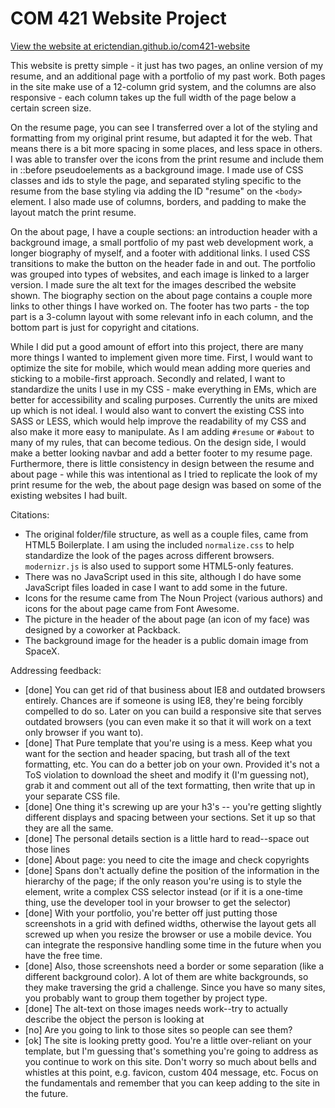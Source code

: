 # COM 421 Website Project

[View the website at erictendian.github.io/com421-website](http://erictendian.github.io/com421-website/)

This website is pretty simple - it just has two pages, an online version of my resume, and an additional page with a portfolio of my past work. Both pages in the site make use of a 12-column grid system, and the columns are also responsive - each column takes up the full width of the page below a certain screen size.

On the resume page, you can see I transferred over a lot of the styling and formatting from my original print resume, but adapted it for the web. That means there is a bit more spacing in some places, and less space in others. I was able to transfer over the icons from the print resume and include them in ::before pseudoelements as a background image. I made use of CSS classes and ids to style the page, and separated styling specific to the resume from the base styling via adding the ID "resume" on the `<body>` element. I also made use of columns, borders, and padding to make the layout match the print resume.

On the about page, I have a couple sections: an introduction header with a background image, a small portfolio of my past web development work, a longer biography of myself, and a footer with additional links. I used CSS transitions to make the button on the header fade in and out. The portfolio was grouped into types of websites, and each image is linked to a larger version. I made sure the alt text for the images described the website shown. The biography section on the about page contains a couple more links to other things I have worked on. The footer has two parts - the top part is a 3-column layout with some relevant info in each column, and the bottom part is just for copyright and citations.

While I did put a good amount of effort into this project, there are many more things I wanted to implement given more time. First, I would want to optimize the site for mobile, which would mean adding more queries and sticking to a mobile-first approach. Secondly and related, I want to standardize the units I use in my CSS - make everything in EMs, which are better for accessibility and scaling purposes. Currently the units are mixed up which is not ideal. I would also want to convert the existing CSS into SASS or LESS, which would help improve the readability of my CSS and also make it more easy to manipulate. As I am adding `#resume` or `#about` to many of my rules, that can become tedious. On the design side, I would make a better looking navbar and add a better footer to my resume page. Furthermore, there is little consistency in design between the resume and about page - while this was intentional as I tried to replicate the look of my print resume for the web, the about page design was based on some of the existing websites I had built.

Citations:

- The original folder/file structure, as well as a couple files, came from HTML5 Boilerplate. I am using the included `normalize.css` to help standardize the look of the pages across different browsers. `modernizr.js` is also used to support some HTML5-only features.
- There was no JavaScript used in this site, although I do have some JavaScript files loaded in case I want to add some in the future.
- Icons for the resume came from The Noun Project (various authors) and icons for the about page came from Font Awesome.
- The picture in the header of the about page (an icon of my face) was designed by a coworker at Packback.
- The background image for the header is a public domain image from SpaceX.

Addressing feedback:

- [done] You can get rid of that business about IE8 and outdated browsers entirely. Chances are if someone is using IE8, they're being forcibly compelled to do so. Later on you can build a responsive site that serves outdated browsers (you can even make it so that it will work on a text only browser if you want to).
- [done] That Pure template that you're using is a mess. Keep what you want for the section and header spacing, but trash all of the text formatting, etc. You can do a better job on your own. Provided it's not a ToS violation to download the sheet and modify it (I'm guessing not), grab it and comment out all of the text formatting, then write that up in your separate CSS file.
- [done] One thing it's screwing up are your h3's -- you're getting slightly different displays and spacing between your sections. Set it up so that they are all the same.
- [done] The personal details section is a little hard to read--space out those lines
- [done] About page: you need to cite the image and check copyrights
- [done] Spans don't actually define the position of the information in the hierarchy of the page; if the only reason you're using <span> is to style the element, write a complex CSS selector instead (or if it is a one-time thing, use the developer tool in your browser to get the selector)
- [done] With your portfolio, you're better off just putting those screenshots in a grid with defined widths, otherwise the layout gets all screwed up when you resize the browser or use a mobile device. You can integrate the responsive handling some time in the future when you have the free time.
- [done] Also, those screenshots need a border or some separation (like a different background color). A lot of them are white backgrounds, so they make traversing the grid a challenge. Since you have so many sites, you probably want to group them together by project type.
- [done] The alt-text on those images needs work--try to actually describe the object the person is looking at
- [no] Are you going to link to those sites so people can see them?
- [ok] The site is looking pretty good. You're a little over-reliant on your template, but I'm guessing that's something you're going to address as you continue to work on this site. Don't worry so much about bells and whistles at this point, e.g. favicon, custom 404 message, etc. Focus on the fundamentals and remember that you can keep adding to the site in the future.

